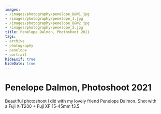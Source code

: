 ```yaml
---
images:
- /images/photography/penelope_B&W1.jpg
- /images/photography/penelope_1.jpg
- /images/photography/penelope_B&W2.jpg
- /images/photography/penelope_2.jpg
title: Penelope Dalmon, Photoshoot 2021
tags: 
- archive
- photography
- penelope
- portrait
hideExif: true
hideDate: true
---
```


# Penelope Dalmon, Photoshoot 2021

Beautiful photoshoot I did with my lovely friend Penelope Dalmon. 
Shot with a Fuji X-T200 + Fuji XF 15-45mm f3.5